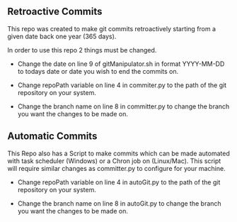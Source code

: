 
## Retroactive Commits
This repo was created to make git commits retroactively starting from a given date back one year (365 days).

In order to use this repo 2 things must be changed.

 - Change the date on line 9 of gitManipulator.sh in format YYYY-MM-DD to todays date or date you wish to end the commits on.

 - Change repoPath variable on line 4 in commiter.py to the path of the git repository on your system.

- Change the branch name on line 8 in committer.py to change the branch you want the changes to be made on. 

## Automatic Commits
This Repo also has a Script to make commits which can be made automated with task scheduler (Windows) or a Chron job on (Linux/Mac). This script will require similar changes as committer.py to configure for your machine. 

 - Change repoPath variable on line 4 in autoGit.py to the path of the git repository on your system.

- Change the branch name on line 8 in autoGit.py to change the branch you want the changes to be made on. 